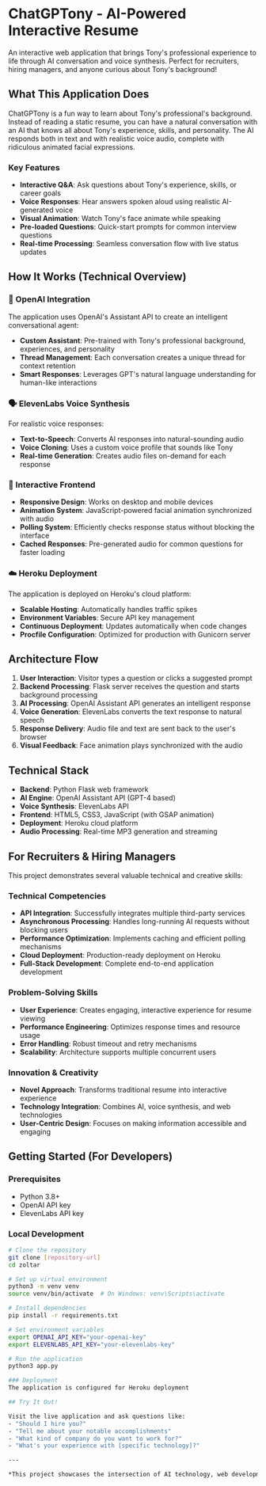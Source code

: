 # ChatGPTony - AI-Powered Interactive Resume 

An interactive web application that brings Tony's professional experience to life through AI conversation and voice synthesis. Perfect for recruiters, hiring managers, and anyone curious about Tony's background!

## What This Application Does

ChatGPTony is a fun way to learn about Tony's professional's background. Instead of reading a static resume, you can have a natural conversation with an AI that knows all about Tony's experience, skills, and personality. The AI responds both in text and with realistic voice audio, complete with ridiculous animated facial expressions.

### Key Features
- **Interactive Q&A**: Ask questions about Tony's experience, skills, or career goals
- **Voice Responses**: Hear answers spoken aloud using realistic AI-generated voice
- **Visual Animation**: Watch Tony's face animate while speaking
- **Pre-loaded Questions**: Quick-start prompts for common interview questions
- **Real-time Processing**: Seamless conversation flow with live status updates

## How It Works (Technical Overview)

### 🤖 OpenAI Integration
The application uses OpenAI's Assistant API to create an intelligent conversational agent:
- **Custom Assistant**: Pre-trained with Tony's professional background, experiences, and personality
- **Thread Management**: Each conversation creates a unique thread for context retention
- **Smart Responses**: Leverages GPT's natural language understanding for human-like interactions

### 🗣️ ElevenLabs Voice Synthesis
For realistic voice responses:
- **Text-to-Speech**: Converts AI responses into natural-sounding audio
- **Voice Cloning**: Uses a custom voice profile that sounds like Tony
- **Real-time Generation**: Creates audio files on-demand for each response

### 🎨 Interactive Frontend
- **Responsive Design**: Works on desktop and mobile devices
- **Animation System**: JavaScript-powered facial animation synchronized with audio
- **Polling System**: Efficiently checks response status without blocking the interface
- **Cached Responses**: Pre-generated audio for common questions for faster loading

### ☁️ Heroku Deployment
The application is deployed on Heroku's cloud platform:
- **Scalable Hosting**: Automatically handles traffic spikes
- **Environment Variables**: Secure API key management
- **Continuous Deployment**: Updates automatically when code changes
- **Procfile Configuration**: Optimized for production with Gunicorn server

## Architecture Flow

1. **User Interaction**: Visitor types a question or clicks a suggested prompt
2. **Backend Processing**: Flask server receives the question and starts background processing
3. **AI Processing**: OpenAI Assistant API generates an intelligent response
4. **Voice Generation**: ElevenLabs converts the text response to natural speech
5. **Response Delivery**: Audio file and text are sent back to the user's browser
6. **Visual Feedback**: Face animation plays synchronized with the audio

## Technical Stack

- **Backend**: Python Flask web framework
- **AI Engine**: OpenAI Assistant API (GPT-4 based)
- **Voice Synthesis**: ElevenLabs API
- **Frontend**: HTML5, CSS3, JavaScript (with GSAP animation)
- **Deployment**: Heroku cloud platform
- **Audio Processing**: Real-time MP3 generation and streaming

## For Recruiters & Hiring Managers

This project demonstrates several valuable technical and creative skills:

### **Technical Competencies**
- **API Integration**: Successfully integrates multiple third-party services
- **Asynchronous Processing**: Handles long-running AI requests without blocking users
- **Performance Optimization**: Implements caching and efficient polling mechanisms
- **Cloud Deployment**: Production-ready deployment on Heroku
- **Full-Stack Development**: Complete end-to-end application development

### **Problem-Solving Skills**
- **User Experience**: Creates engaging, interactive experience for resume viewing
- **Performance Engineering**: Optimizes response times and resource usage
- **Error Handling**: Robust timeout and retry mechanisms
- **Scalability**: Architecture supports multiple concurrent users

### **Innovation & Creativity**
- **Novel Approach**: Transforms traditional resume into interactive experience
- **Technology Integration**: Combines AI, voice synthesis, and web technologies
- **User-Centric Design**: Focuses on making information accessible and engaging

## Getting Started (For Developers)

### Prerequisites
- Python 3.8+
- OpenAI API key
- ElevenLabs API key

### Local Development
```bash
# Clone the repository
git clone [repository-url]
cd zoltar

# Set up virtual environment
python3 -m venv venv
source venv/bin/activate  # On Windows: venv\Scripts\activate

# Install dependencies
pip install -r requirements.txt

# Set environment variables
export OPENAI_API_KEY="your-openai-key"
export ELEVENLABS_API_KEY="your-elevenlabs-key"

# Run the application
python3 app.py

### Deployment
The application is configured for Heroku deployment

## Try It Out!

Visit the live application and ask questions like:
- "Should I hire you?"
- "Tell me about your notable accomplishments"
- "What kind of company do you want to work for?"
- "What's your experience with [specific technology]?"

---

*This project showcases the intersection of AI technology, web development, and creative user experience design.*